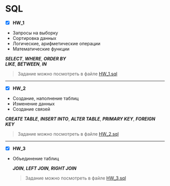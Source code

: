 # SQL
- [X] **HW_1**
+ Запросы на выборку
+ Сортировка данных
+ Логические, арифметические операции
+ Математические функции

 ___SELECT___, ___WHERE___, ___ORDER BY___  
 ___LIKE___, ___BETWEEN___, ___IN___

 >Задание можно посмотреть в файле
 <a href="/HW_1.sql">HW_1.sql</a>
______

- [X] **HW_2**
+ Создание, наполнение таблиц
+ Изменение данных
+ Создание связей

 ___CREATE TABLE___, ___INSERT INTO___,   ___ALTER TABLE___, ___PRIMARY KEY___,   ___FOREIGN KEY___

 >Задание можно посмотреть в файле
 <a href="/HW_2.sql">HW_2.sql</a>
---------
- [X] **HW_3**
+ Объединение таблиц

  ___JOIN___,
  ___LEFT  JOIN___,
  ___RIGHT  JOIN___

  >Задание можно посмотреть в файле
  <a href="/HW_3.sql">HW_3.sql</a>
